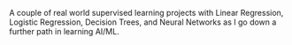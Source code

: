 A couple of real world supervised learning projects with Linear Regression, Logistic Regression, Decision Trees, and Neural Networks as I go down a further path in learning AI/ML.

